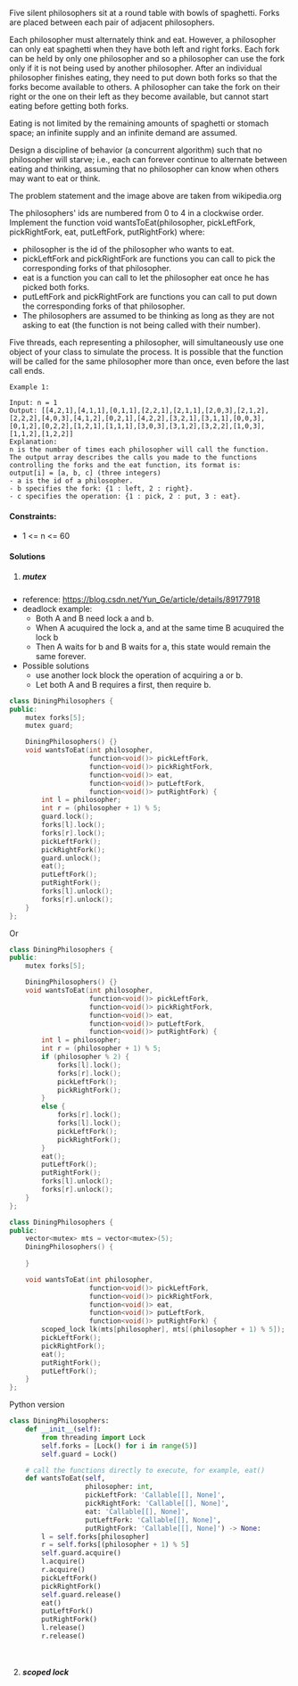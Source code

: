 Five silent philosophers sit at a round table with bowls of spaghetti. Forks are placed between each pair of adjacent philosophers.

Each philosopher must alternately think and eat. However, a philosopher can only eat spaghetti when they have both left and right forks. Each fork can be held by only one philosopher and so a philosopher can use the fork only if it is not being used by another philosopher. After an individual philosopher finishes eating, they need to put down both forks so that the forks become available to others. A philosopher can take the fork on their right or the one on their left as they become available, but cannot start eating before getting both forks.

Eating is not limited by the remaining amounts of spaghetti or stomach space; an infinite supply and an infinite demand are assumed.

Design a discipline of behavior (a concurrent algorithm) such that no philosopher will starve; i.e., each can forever continue to alternate between eating and thinking, assuming that no philosopher can know when others may want to eat or think.

The problem statement and the image above are taken from wikipedia.org

 

The philosophers' ids are numbered from 0 to 4 in a clockwise order. Implement the function void wantsToEat(philosopher, pickLeftFork, pickRightFork, eat, putLeftFork, putRightFork) where:

-    philosopher is the id of the philosopher who wants to eat.
-    pickLeftFork and pickRightFork are functions you can call to pick the corresponding forks of that philosopher.
-    eat is a function you can call to let the philosopher eat once he has picked both forks.
-    putLeftFork and pickRightFork are functions you can call to put down the corresponding forks of that philosopher.
-    The philosophers are assumed to be thinking as long as they are not asking to eat (the function is not being called with their number).

Five threads, each representing a philosopher, will simultaneously use one object of your class to simulate the process. It is possible that the function will be called for the same philosopher more than once, even before the last call ends.

 

```
Example 1:

Input: n = 1
Output: [[4,2,1],[4,1,1],[0,1,1],[2,2,1],[2,1,1],[2,0,3],[2,1,2],[2,2,2],[4,0,3],[4,1,2],[0,2,1],[4,2,2],[3,2,1],[3,1,1],[0,0,3],[0,1,2],[0,2,2],[1,2,1],[1,1,1],[3,0,3],[3,1,2],[3,2,2],[1,0,3],[1,1,2],[1,2,2]]
Explanation:
n is the number of times each philosopher will call the function.
The output array describes the calls you made to the functions controlling the forks and the eat function, its format is:
output[i] = [a, b, c] (three integers)
- a is the id of a philosopher.
- b specifies the fork: {1 : left, 2 : right}.
- c specifies the operation: {1 : pick, 2 : put, 3 : eat}.
```

 

#### Constraints:

-    1 <= n <= 60


#### Solutions

1. ##### mutex

- reference: https://blog.csdn.net/Yun_Ge/article/details/89177918
- deadlock example:
    - Both A and B need lock a and b.
    - When A acuquired the lock a, and at the same time B acuquired the lock b
    - Then A waits for b and B waits for a, this state would remain the same forever.
- Possible solutions
    - use another lock block the operation of acquiring a or b.
    - Let both A and B requires a first, then require b.    

```c++
class DiningPhilosophers {
public:
    mutex forks[5];
    mutex guard;

    DiningPhilosophers() {} 
    void wantsToEat(int philosopher,
                    function<void()> pickLeftFork,
                    function<void()> pickRightFork,
                    function<void()> eat,
                    function<void()> putLeftFork,
                    function<void()> putRightFork) {
        int l = philosopher;
        int r = (philosopher + 1) % 5;
        guard.lock();
        forks[l].lock();
        forks[r].lock();
        pickLeftFork();
        pickRightFork();
        guard.unlock();
        eat();
        putLeftFork();
        putRightFork();
        forks[l].unlock();
        forks[r].unlock();
    }
};
```

Or

```c++
class DiningPhilosophers {
public:
    mutex forks[5];

    DiningPhilosophers() {} 
    void wantsToEat(int philosopher,
                    function<void()> pickLeftFork,
                    function<void()> pickRightFork,
                    function<void()> eat,
                    function<void()> putLeftFork,
                    function<void()> putRightFork) {
        int l = philosopher;
        int r = (philosopher + 1) % 5;
        if (philosopher % 2) {
            forks[l].lock();
            forks[r].lock();
            pickLeftFork();
            pickRightFork();
        }
        else {
            forks[r].lock();
            forks[l].lock();
            pickLeftFork();
            pickRightFork();
        }
        eat();
        putLeftFork();
        putRightFork();
        forks[l].unlock();
        forks[r].unlock();
    }
};
```

```c++
class DiningPhilosophers {
public:
    vector<mutex> mts = vector<mutex>(5);
    DiningPhilosophers() {
        
    }

    void wantsToEat(int philosopher,
                    function<void()> pickLeftFork,
                    function<void()> pickRightFork,
                    function<void()> eat,
                    function<void()> putLeftFork,
                    function<void()> putRightFork) {
		scoped_lock lk(mts[philosopher], mts[(philosopher + 1) % 5]);
        pickLeftFork();
        pickRightFork();
        eat();
        putRightFork();
        putLeftFork();
    }
};
```

Python version

```python
class DiningPhilosophers:
    def __init__(self):
        from threading import Lock
        self.forks = [Lock() for i in range(5)]
        self.guard = Lock()

    # call the functions directly to execute, for example, eat()
    def wantsToEat(self,
                   philosopher: int,
                   pickLeftFork: 'Callable[[], None]',
                   pickRightFork: 'Callable[[], None]',
                   eat: 'Callable[[], None]',
                   putLeftFork: 'Callable[[], None]',
                   putRightFork: 'Callable[[], None]') -> None:
        l = self.forks[philosopher]
        r = self.forks[(philosopher + 1) % 5]
        self.guard.acquire()
        l.acquire()
        r.acquire()
        pickLeftFork()
        pickRightFork()
        self.guard.release()
        eat()
        putLeftFork()
        putRightFork()
        l.release()
        r.release()

        
```

2. ##### scoped lock

```c++

```